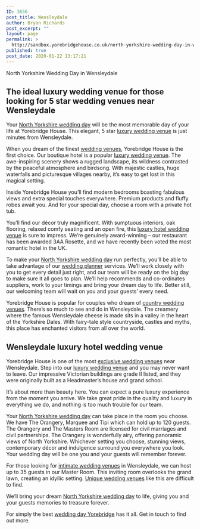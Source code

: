 ```yaml
---
ID: 3656
post_title: Wensleydale
author: Bryan Richards
post_excerpt: ""
layout: page
permalink: >
  http://sandbox.yorebridgehouse.co.uk/north-yorkshire-wedding-day-in-wensleydale/
published: true
post_date: 2020-01-22 13:17:21
---
```

<p class="section-title">North Yorkshire Wedding Day in Wensleydale</p>

<h2 class="section-title sub-title">The ideal luxury wedding venue for those looking for 5 star wedding venues near Wensleydale</h2>
Your <a href="/#ptdi">North Yorkshire wedding day</a> will be the most memorable day of your life at Yorebridge House. This elegant, 5 star <a href="/#sll">luxury wedding venue</a> is just minutes from Wensleydale.

When you dream of the finest <a href="/#ww">wedding venues</a>, Yorebridge House is the first choice. Our boutique hotel is a popular <a href="/#sll">luxury wedding venue</a>. The awe-inspiring scenery shows a rugged landscape, its wildness contrasted by the peaceful atmosphere and birdsong. With majestic castles, huge waterfalls and picturesque villages nearby, it’s easy to get lost in this magical setting.

Inside Yorebridge House you’ll find modern bedrooms boasting fabulous views and extra special touches everywhere. Premium products and fluffy robes await you. And for your special day, choose a room with a private hot tub.

You’ll find our décor truly magnificent. With sumptuous interiors, oak flooring, relaxed comfy seating and an open fire, this <a href="/#wtinc">luxury hotel wedding venue</a> is sure to impress. We’re genuinely award-winning – our restaurant has been awarded 3AA Rosette, and we have recently been voted the most romantic hotel in the UK.

To make your <a href="/#ptdi">North Yorkshire wedding day</a> run perfectly, you’ll be able to take advantage of our <a href="/#wtinc">wedding planner</a> services. We’ll work closely with you to get every detail just right, and our team will be ready on the big day to make sure it all goes to plan. We’ll help recommends and co-ordinates suppliers, work to your timings and bring your dream day to life. Better still, our welcoming team will wait on you and your guests’ every need.

Yorebridge House is popular for couples who dream of <a href="/#flw">country wedding venues</a>. There’s so much to see and do in Wensleydale. The creamery where the famous Wensleydale cheese is made sits in a valley in the heart of the Yorkshire Dales. With fairy-tale style countryside, castles and myths, this place has enchanted visitors from all over the world.
<h2 class="section-title sub-title">Wensleydale luxury hotel wedding venue</h2>
Yorebridge House is one of the most <a href="/#wtinc">exclusive wedding venues</a> near Wensleydale. Step into our <a href="/#sll">luxury wedding venue</a> and you may never want to leave. Our impressive Victorian buildings are grade II listed, and they were originally built as a Headmaster’s house and grand school.

It’s about more than beauty here. You can expect a pure luxury experience from the moment you arrive. We take great pride in the quality and luxury in everything we do, and nothing is too much trouble for our team.

Your <a href="/#ptdi">North Yorkshire wedding day</a> can take place in the room you choose. We have The Orangery, Marquee and Tipi which can hold up to 120 guests. The Orangery and The Masters Room are licensed for civil marriages and civil partnerships. The Orangery is wonderfully airy, offering panoramic views of North Yorkshire. Whichever setting you choose, stunning views, contemporary décor and indulgence surround you everywhere you look. Your wedding day will be one you and your guests will remember forever.

For those looking for <a href="/#yc">intimate wedding venues</a> in Wensleydale, we can host up to 35 guests in our Master Room. This inviting room overlooks the grand lawn, creating an idyllic setting. <a href="/#ptdi">Unique wedding venues</a> like this are difficult to find.

We’ll bring your dream <a href="/#ptdi">North Yorkshire wedding day</a> to life, giving you and your guests memories to treasure forever.

For simply the best <a href="/#flw">wedding day Yorebridge</a> has it all. Get in touch to find out more.